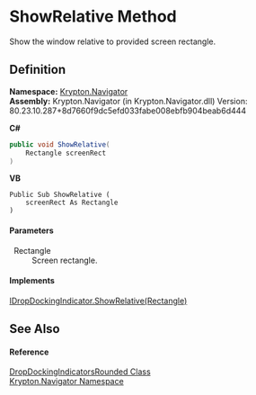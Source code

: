 # ShowRelative Method


Show the window relative to provided screen rectangle.



## Definition
**Namespace:** <a href="a21ac074-d119-3dc6-bd1c-d3a12c0128bc.md">Krypton.Navigator</a>  
**Assembly:** Krypton.Navigator (in Krypton.Navigator.dll) Version: 80.23.10.287+8d7660f9dc5efd033fabe008ebfb904beab6d444

**C#**
``` C#
public void ShowRelative(
	Rectangle screenRect
)
```
**VB**
``` VB
Public Sub ShowRelative ( 
	screenRect As Rectangle
)
```



#### Parameters
<dl><dt>  Rectangle</dt><dd>Screen rectangle.</dd></dl>

#### Implements
<a href="b9897f2b-0536-ff8d-6f08-d69309ab0f81.md">IDropDockingIndicator.ShowRelative(Rectangle)</a>  


## See Also


#### Reference
<a href="ddb981da-7a49-afd1-ba50-83b1e5fe2724.md">DropDockingIndicatorsRounded Class</a>  
<a href="a21ac074-d119-3dc6-bd1c-d3a12c0128bc.md">Krypton.Navigator Namespace</a>  
